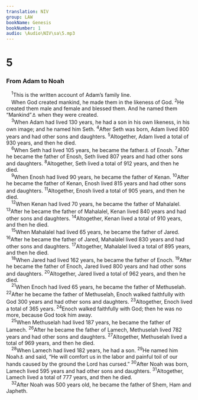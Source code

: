 ```yaml
---
translation: NIV
group: LAW
bookName: Genesis 
bookNumber: 1
audio: \Audio\NIV\sa\5.mp3
---
```


<div class="title"><h1>5</h1><h3>From Adam to Noah </h3></div>
<span class="verse sa_5_1"> <sup>1</sup>This is the written account of Adam’s family line. <br/> When God created mankind, he made them in the likeness of God. </span>
<span class="verse sa_5_2"><sup>2</sup>He created them male and female and blessed them. And he named them “Mankind”<a data-toggle="tooltip" data-placement="bottom" title="Hebrew adam">⚓</a> when they were created. <br/></span>
<span class="verse sa_5_3"> <sup>3</sup>When Adam had lived 130 years, he had a son in his own likeness, in his own image; and he named him Seth. </span>
<span class="verse sa_5_4"><sup>4</sup>After Seth was born, Adam lived 800 years and had other sons and daughters. </span>
<span class="verse sa_5_5"><sup>5</sup>Altogether, Adam lived a total of 930 years, and then he died. <br/></span>
<span class="verse sa_5_6"> <sup>6</sup>When Seth had lived 105 years, he became the father<a data-toggle="tooltip" data-placement="bottom" title="may mean ancestor ; also in verses 7-26.">⚓</a> of Enosh. </span>
<span class="verse sa_5_7"><sup>7</sup>After he became the father of Enosh, Seth lived 807 years and had other sons and daughters. </span>
<span class="verse sa_5_8"><sup>8</sup>Altogether, Seth lived a total of 912 years, and then he died. <br/></span>
<span class="verse sa_5_9"> <sup>9</sup>When Enosh had lived 90 years, he became the father of Kenan. </span>
<span class="verse sa_5_10"><sup>10</sup>After he became the father of Kenan, Enosh lived 815 years and had other sons and daughters. </span>
<span class="verse sa_5_11"><sup>11</sup>Altogether, Enosh lived a total of 905 years, and then he died. <br/></span>
<span class="verse sa_5_12"> <sup>12</sup>When Kenan had lived 70 years, he became the father of Mahalalel. </span>
<span class="verse sa_5_13"><sup>13</sup>After he became the father of Mahalalel, Kenan lived 840 years and had other sons and daughters. </span>
<span class="verse sa_5_14"><sup>14</sup>Altogether, Kenan lived a total of 910 years, and then he died. <br/></span>
<span class="verse sa_5_15"> <sup>15</sup>When Mahalalel had lived 65 years, he became the father of Jared. </span>
<span class="verse sa_5_16"><sup>16</sup>After he became the father of Jared, Mahalalel lived 830 years and had other sons and daughters. </span>
<span class="verse sa_5_17"><sup>17</sup>Altogether, Mahalalel lived a total of 895 years, and then he died. <br/></span>
<span class="verse sa_5_18"> <sup>18</sup>When Jared had lived 162 years, he became the father of Enoch. </span>
<span class="verse sa_5_19"><sup>19</sup>After he became the father of Enoch, Jared lived 800 years and had other sons and daughters. </span>
<span class="verse sa_5_20"><sup>20</sup>Altogether, Jared lived a total of 962 years, and then he died. <br/></span>
<span class="verse sa_5_21"> <sup>21</sup>When Enoch had lived 65 years, he became the father of Methuselah. </span>
<span class="verse sa_5_22"><sup>22</sup>After he became the father of Methuselah, Enoch walked faithfully with God 300 years and had other sons and daughters. </span>
<span class="verse sa_5_23"><sup>23</sup>Altogether, Enoch lived a total of 365 years. </span>
<span class="verse sa_5_24"><sup>24</sup>Enoch walked faithfully with God; then he was no more, because God took him away. <br/></span>
<span class="verse sa_5_25"> <sup>25</sup>When Methuselah had lived 187 years, he became the father of Lamech. </span>
<span class="verse sa_5_26"><sup>26</sup>After he became the father of Lamech, Methuselah lived 782 years and had other sons and daughters. </span>
<span class="verse sa_5_27"><sup>27</sup>Altogether, Methuselah lived a total of 969 years, and then he died. <br/></span>
<span class="verse sa_5_28"> <sup>28</sup>When Lamech had lived 182 years, he had a son. </span>
<span class="verse sa_5_29"><sup>29</sup>He named him Noah<a data-toggle="tooltip" data-placement="bottom" title="sounds like the Hebrew for comfort.">⚓</a> and said, “He will comfort us in the labor and painful toil of our hands caused by the ground the Lord has cursed.” </span>
<span class="verse sa_5_30"><sup>30</sup>After Noah was born, Lamech lived 595 years and had other sons and daughters. </span>
<span class="verse sa_5_31"><sup>31</sup>Altogether, Lamech lived a total of 777 years, and then he died. <br/></span>
<span class="verse sa_5_32"> <sup>32</sup>After Noah was 500 years old, he became the father of Shem, Ham and Japheth. <br/></span>
